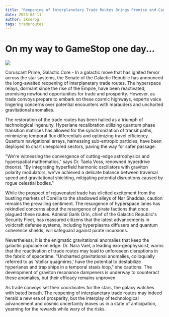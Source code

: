 ```yaml
---
title: "Reopening of Interplanetary Trade Routes Brings Promise and Caution"
date: 2023-08-11
author: ikcerog
tags: traderoutes
---
```

<h1>On my way to GameStop one day...</h1>
<img src="https://ikcerog.github.io/Swglegends-adventures/assets/img/boba.jpg" style="max-width: 100%;">
<p>Coruscant Prime, Galactic Core - In a galactic move that has ignited fervor across the star systems, the Senate of the Galactic Republic has announced the long-awaited reopening of interplanetary trade routes. The hyperspace relays, dormant since the rise of the Empire, have been reactivated, promising newfound opportunities for trade and prosperity. However, as trade convoys prepare to embark on these cosmic highways, experts voice lingering concerns over potential encounters with marauders and uncharted gravitational anomalies.</p>

<p>The restoration of the trade routes has been hailed as a triumph of technological ingenuity. Hyperlane recalibration utilizing quantum phase transition matrices has allowed for the synchronization of transit paths, minimizing temporal flux differentials and optimizing travel efficiency. Quantum navigational arrays, harnessing sub-entropic particles, have been deployed to chart unexplored sectors, paving the way for safer passage.</p>

<p>"We're witnessing the convergence of cutting-edge astrophysics and hyperspatial mathematics," says Dr. Taela Voss, renowned hyperdrive theorist. "By integrating hyperfield harmonic oscillators with graviton polarity modulators, we've achieved a delicate balance between traversal speed and gravitational shielding, mitigating potential disruptions caused by rogue celestial bodies."</p>

<p>While the prospect of rejuvenated trade has elicited excitement from the bustling markets of Corellia to the shadowed alleys of Nar Shaddaa, caution remains the prevailing sentiment. The resurgence of hyperspace lanes has rekindled concerns about the resurgence of pirate factions that once plagued these routes. Admiral Garik Orin, chief of the Galactic Republic's Security Fleet, has reassured citizens that the latest advancements in voidcraft defense systems, including hyperplasma diffusers and quantum coherence shields, will safeguard against pirate incursions.</p>

<p>Nevertheless, it is the enigmatic gravitational anomalies that keep the galactic populace on edge. Dr. Nara Vael, a leading exo-geophysicist, warns that the reactivation of trade routes may lead to unforeseen disruptions in the fabric of spacetime. "Uncharted gravitational anomalies, colloquially referred to as 'stellar quagmires,' have the potential to destabilize hyperlanes and trap ships in a temporal stasis loop," she cautions. The development of graviton resonance dampeners is underway to counteract these anomalies, but their efficacy remains unproven.</p>

<p>As trade convoys set their coordinates for the stars, the galaxy watches with bated breath. The reopening of interplanetary trade routes may indeed herald a new era of prosperity, but the interplay of technological advancement and cosmic uncertainty leaves us in a state of anticipation, yearning for the rewards while wary of the risks.</p>
